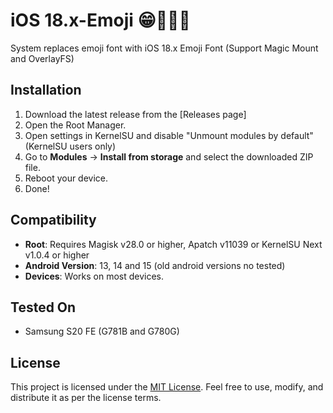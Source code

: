 # iOS 18.x-Emoji 😁👻👀💀
System replaces emoji font with iOS 18.x Emoji Font (Support Magic Mount and OverlayFS)

## Installation
1. Download the latest release from the [Releases page]
2. Open the Root Manager.
3. Open settings in KernelSU and disable "Unmount modules by default" (KernelSU users only)
4. Go to **Modules** → **Install from storage** and select the downloaded ZIP file.
5. Reboot your device.
6. Done! 

## Compatibility
- **Root**: Requires Magisk v28.0 or higher, Apatch v11039 or KernelSU Next v1.0.4 or higher
- **Android Version**: 13, 14 and 15 (old android versions no tested)
- **Devices**: Works on most devices.
  
## Tested On
- Samsung S20 FE (G781B and G780G)

## License
This project is licensed under the [MIT License](https://github.com/Z3phery/iOS-18.x-Emoji-Font-/blob/main/Licence). Feel free to use, modify, and distribute it as per the license terms.
